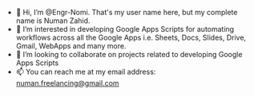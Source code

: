 - 👋 Hi, I’m @Engr-Nomi. That's my user name here, but my complete name is Numan Zahid.
- 👀 I’m interested in developing Google Apps Scripts for automating workflows across all the Google Apps i.e. Sheets, Docs, Slides, Drive, Gmail, WebApps and many more.
- 💞️ I’m looking to collaborate on projects related to developing Google Apps Scripts
- 📫 You can reach me at my email address: numan.freelancing@gmail.com

<!---
Engr-Nomi/Engr-Nomi is a ✨ special ✨ repository because its `README.md` (this file) appears on your GitHub profile.
You can click the Preview link to take a look at your changes.
--->
